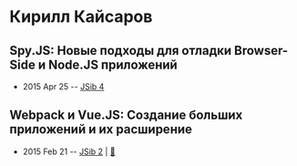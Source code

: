 # Кирилл Кайсаров

## Spy.JS: Новые подходы для отладки Browser-Side и Node.JS приложений
- 2015 Apr 25 -- [JSib 4](https://www.youtube.com/watch?v=ZRLj5dpute4)    
## Webpack и Vue.JS: Создание больших приложений и их расширение
- 2015 Feb 21 -- [JSib 2](https://www.youtube.com/watch?v=EZxyh0tQY4g)  | [:notebook:](https://www.slideshare.net/JSibNsk/3-webpack-vue)  
